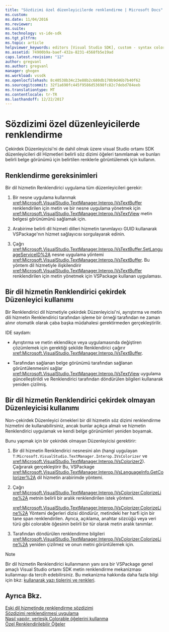 ```yaml
---
title: "Sözdizimi özel düzenleyicilerde renklendirme | Microsoft Docs"
ms.custom: 
ms.date: 11/04/2016
ms.reviewer: 
ms.suite: 
ms.technology: vs-ide-sdk
ms.tgt_pltfrm: 
ms.topic: article
helpviewer_keywords: editors [Visual Studio SDK], custom - syntax coloring
ms.assetid: 74900b9a-baef-432a-8231-4568fb5e19ad
caps.latest.revision: "12"
author: gregvanl
ms.author: gregvanl
manager: ghogen
ms.workload: vssdk
ms.openlocfilehash: 8c40538b34c23e88b2c680db170b9d46b7b40f62
ms.sourcegitcommit: 32f1a690fc445f9586d53698fc82c7debd784eeb
ms.translationtype: MT
ms.contentlocale: tr-TR
ms.lasthandoff: 12/22/2017
---
```

# <a name="syntax-coloring-in-custom-editors"></a>Sözdizimi özel düzenleyicilerde renklendirme
Çekirdek Düzenleyicisi'ni de dahil olmak üzere visual Studio ortamı SDK düzenleyicileri dil Hizmetleri belirli söz dizimi öğeleri tanımlamak ve bunları belirli belge görünümü için belirtilen renklerle görüntülemek için kullanın.  
  
## <a name="colorization-requirements"></a>Renklendirme gereksinimleri  
 Bir dil hizmetin Renklendirici uygulama tüm düzenleyicileri gerekir:  
  
1.  Bir nesne uygulama kullanmak <xref:Microsoft.VisualStudio.TextManager.Interop.IVsTextBuffer> renklendirilen için metin ve bir nesne uygulama yönetmek için <xref:Microsoft.VisualStudio.TextManager.Interop.IVsTextView> metin belgesi görünümünü sağlamak için.  
  
2.  Arabirime belirli dil hizmeti dilleri hizmetin tanımlayıcı GUID kullanarak VSPackage'nın hizmet sağlayıcısı sorgulayarak edinin.  
  
3.  Çağrı <xref:Microsoft.VisualStudio.TextManager.Interop.IVsTextBuffer.SetLanguageServiceID%2A> nesne uygulama yöntemi <xref:Microsoft.VisualStudio.TextManager.Interop.IVsTextBuffer>. Bu yöntem dil hizmetiyle ilişkilendirir <xref:Microsoft.VisualStudio.TextManager.Interop.IVsTextBuffer> renklendirilen için metin yönetmek için VSPackage kullanan uygulaması.  
  
## <a name="core-editor-usage-of-a-language-services-colorizer"></a>Bir dil hizmetin Renklendirici çekirdek Düzenleyici kullanımı  
 Bir Renklendirici dil hizmetiyle çekirdek Düzenleyicisi'ni, ayrıştırma ve metin dili hizmetin Renklendirici tarafından işleme bir örneği tarafından ne zaman alınır otomatik olarak çaba başka müdahalesi gerektirmeden gerçekleştirilir.  
  
 IDE saydam:  
  
-   Ayrıştırma ve metin eklendikçe veya uygulamasında değiştiren çözümlemek için gerektiği şekilde Renklendirici çağırır <xref:Microsoft.VisualStudio.TextManager.Interop.IVsTextBuffer>.  
  
-   Tarafından sağlanan belge görünümü tarafından sağlanan görüntülenmesini sağlar <xref:Microsoft.VisualStudio.TextManager.Interop.IVsTextView> uygulama güncelleştirildi ve Renklendirici tarafından döndürülen bilgileri kullanarak yeniden çizilmiş.  
  
## <a name="non-core-editor-usage-of-a-language-services-colorizer"></a>Bir dil hizmetin Renklendirici çekirdek olmayan Düzenleyicisi kullanımı  
 Non-çekirdek Düzenleyici örnekleri bir dil hizmetin söz dizimi renklendirme hizmetini de kullanabilirsiniz, ancak bunlar açıkça almalı ve hizmetin Renklendirici uygulamak ve kendi belge görünümleri yeniden boyamak.  
  
 Bunu yapmak için bir çekirdek olmayan Düzenleyicisi gerektirir:  
  
1.  Bir dil hizmetin Renklendirici nesnesini alın (hangi uygulayan `T:Microsoft.VisualStudio.TextManager.Interop.IVsColorizer` ve <xref:Microsoft.VisualStudio.TextManager.Interop.IVsColorizer2>). Çağırarak gerçekleştirir Bu, VSPackage <xref:Microsoft.VisualStudio.TextManager.Interop.IVsLanguageInfo.GetColorizer%2A> dil hizmetin arabirimde yöntemi.  
  
2.  Çağrı <xref:Microsoft.VisualStudio.TextManager.Interop.IVsColorizer.ColorizeLine%2A> metnin belirli bir aralık renklendirilen istek yöntemi.  
  
     <xref:Microsoft.VisualStudio.TextManager.Interop.IVsColorizer.ColorizeLine%2A> Yöntemi değerleri dizisi döndürür, metindeki her harfi için bir tane span renklendirilen. Ayrıca, açıklama, anahtar sözcüğü veya veri türü gibi colorable öğesinin belirli bir tür olarak metin aralık tanımlar.  
  
3.  Tarafından döndürülen renklendirme bilgileri <xref:Microsoft.VisualStudio.TextManager.Interop.IVsColorizer.ColorizeLine%2A> yeniden çizilmez ve onun metni görüntülemek için.  
  
> [!NOTE]
>  Bir dil hizmetin Renklendirici kullanmanın yanı sıra bir VSPackage genel amaçlı Visual Studio ortamı SDK metin renklendirme mekanizması kullanmayı da tercih edebilirsiniz. Bu mekanizma hakkında daha fazla bilgi için bkz: [kullanarak yazı tiplerini ve renkleri](../extensibility/using-fonts-and-colors.md).  
  
## <a name="see-also"></a>Ayrıca Bkz.  
 [Eski dil hizmetinde renklendirme sözdizimi](../extensibility/internals/syntax-coloring-in-a-legacy-language-service.md)   
 [Sözdizimi renklendirmesi uygulama](../extensibility/internals/implementing-syntax-coloring.md)   
 [Nasıl yapılır: yerleşik Colorable öğelerini kullanma](../extensibility/internals/how-to-use-built-in-colorable-items.md)   
 [Özel Renklendirilebilir Öğeler](../extensibility/internals/custom-colorable-items.md)